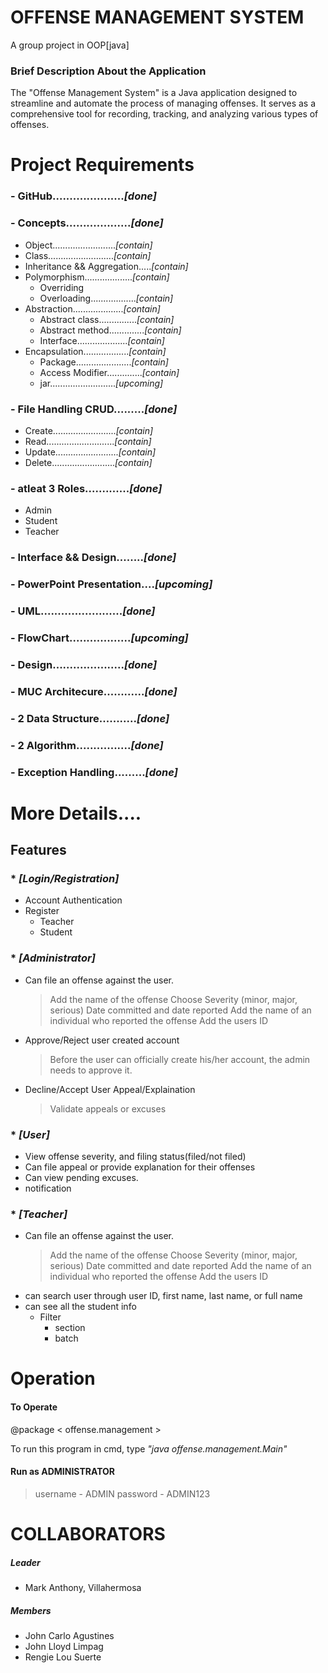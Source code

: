 # OFFENSE MANAGEMENT SYSTEM

A group project in OOP[java]

### Brief Description About the Application
    
The "Offense Management System" is a Java application designed to streamline and automate the process of managing offenses. It serves as a comprehensive tool for recording, tracking, and analyzing various types of offenses.

# Project Requirements

### - GitHub....................._[done]_
### - Concepts..................._[done]_
* Object........................._[contain]_
* Class.........................._[contain]_                         
* Inheritance && Aggregation....._[contain]_
* Polymorphism..................._[contain]_                   
  * Overriding
  * Overloading.................._[contain]_                  
* Abstraction...................._[contain]_                    
  * Abstract class..............._[contain]_              
  * Abstract method.............._[contain]_
  * Interface...................._[contain]_                    
* Encapsulation.................._[contain]_                  
  * Package......................_[contain]_                     
  * Access Modifier.............._[contain]_              
  * jar.........................._[upcoming]_                          
### - File Handling CRUD........._[done]_
* Create........................._[contain]_
* Read..........................._[contain]_
* Update........................._[contain]_
* Delete........................._[contain]_
### - atleat 3 Roles............._[done]_
* Admin
* Student
* Teacher
### - Interface && Design........_[done]_
### - PowerPoint Presentation...._[upcoming]_
### - UML........................_[done]_
### - FlowChart.................._[upcoming]_
### - Design....................._[done]_
### - MUC Architecure............_[done]_
### - 2 Data Structure..........._[done]_
### - 2 Algorithm................_[done]_
### - Exception Handling........._[done]_


# More Details....
 ## Features
  ### * _[Login/Registration]_
   * Account Authentication
   * Register
     * Teacher
     * Student

  ### * _[Administrator]_
   * Can file an offense against the user.
     > Add the name of the offense
     > Choose Severity (minor, major, serious)
     > Date committed and date reported
     > Add the name of an individual who reported the offense 
     > Add the users ID

  * Approve/Reject user created account
    > Before the user can officially create his/her account, the admin needs to approve it.

  * Decline/Accept User Appeal/Explaination
    > Validate appeals or excuses

 ### * _[User]_
  * View offense severity, and filing status(filed/not filed)
  * Can file appeal or provide explanation for their offenses
  * Can view pending excuses.
  * notification

 ### * _[Teacher]_
  * Can file an offense against the user.
     > Add the name of the offense
     > Choose Severity (minor, major, serious)
     > Date committed and date reported
     > Add the name of an individual who reported the offense 
     > Add the users ID
  * can search user through user ID, first name, last name, or full name
  * can see all the student info
    * Filter
      * section
      * batch

# Operation
  #### To Operate

  @package  < offense.management >

  To run this program in cmd, type _"java offense.management.Main"_

#### Run as ADMINISTRATOR
 > username - ADMIN
 > password - ADMIN123


# COLLABORATORS
 ##### Leader
  * Mark Anthony, Villahermosa
 ##### Members
  * John Carlo Agustines
  * John Lloyd Limpag
  * Rengie Lou Suerte
